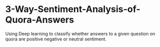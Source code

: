 # 3-Way-Sentiment-Analysis-of-Quora-Answers
Using Deep learning to classify whether answers to a given question on quora are positive negative or neutral sentiment. 
